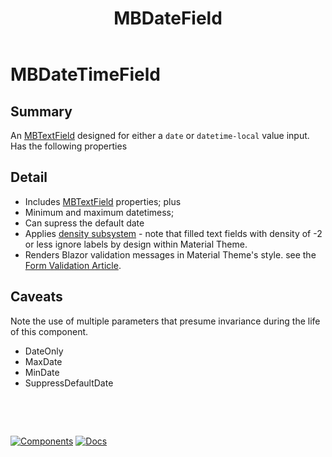 ﻿---
uid: C.MBDateField
title: MBDateField
---
# MBDateTimeField

## Summary

An [MBTextField](xref:C.MBTextField) designed for either a `date` or `datetime-local` value input.
Has the following properties

## Detail

- Includes [MBTextField](xref:C.MBTextField) properties; plus
- Minimum and maximum datetimess;
- Can supress the default date
- Applies [density subsystem](xref:A.Density) - note that filled text fields with density of -2 or less ignore labels by design within Material Theme.
- Renders Blazor validation messages in Material Theme's style. see the [Form Validation Article](xref:A.FormValidation).

## Caveats

Note the use of multiple parameters that presume invariance during the
life of this component.
- DateOnly
- MaxDate
- MinDate
- SuppressDefaultDate

&nbsp;

&nbsp;

[![Components](https://img.shields.io/static/v1?label=Components&message=Plus&color=red)](xref:A.PlusComponents)
[![Docs](https://img.shields.io/static/v1?label=API%20Documentation&message=MBDateTimeField&color=brightgreen)](xref:Material.Blazor.MBDateTimeField)
